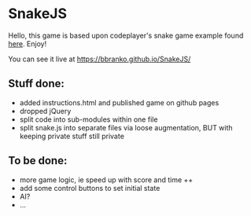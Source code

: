 # SnakeJS

Hello, this game is based upon codeplayer's snake game example found
<a href="http://thecodeplayer.com/walkthrough/html5-game-tutorial-make-a-snake-game-using-html5-canvas-jquery" target="_blank">here</a>.
Enjoy!

You can see it live at <a href="https://bbranko.github.io/SnakeJS/">https://bbranko.github.io/SnakeJS/</a>

## Stuff done:
 - added instructions.html and published game on github pages
 - dropped jQuery
 - split code into sub-modules within one file
 - split snake.js into separate files via loose augmentation, BUT with keeping private stuff still private

## To be done:
 - more game logic, ie speed up with score and time ++
 - add some control buttons to set initial state
 - AI?
 - ...
